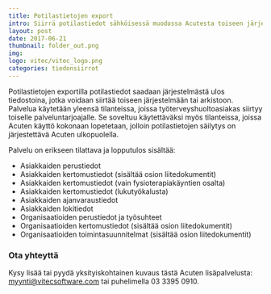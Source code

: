 ```yaml
---
title: Potilastietojen export
intro: Siirrä potilastiedot sähköisessä muodossa Acutesta toiseen järjestelmään.
layout: post
date: 2017-06-21
thumbnail: folder_out.png
img: 
logo: vitec/vitec_logo.png
categories: tiedonsiirrot
---
```


Potilastietojen exportilla potilastiedot saadaan järjestelmästä ulos tiedostoina, jotka voidaan siirtää toiseen järjestelmään tai arkistoon. Palvelua käytetään yleensä tilanteissa, joissa työterveyshuoltoasiakas siirtyy toiselle palveluntarjoajalle. Se soveltuu käytettäväksi myös tilanteissa, joissa Acuten käyttö kokonaan lopetetaan, jolloin potilastietojen säilytys on järjestettävä Acuten ulkopuolella.

Palvelu on erikseen tilattava ja lopputulos sisältää:

- Asiakkaiden perustiedot
- Asiakkaiden kertomustiedot (sisältää osion liitedokumentit)
- Asiakkaiden kertomustiedot (vain fysioterapiakäyntien osalta)
- Asiakkaiden kertomustiedot (lukutyökalusta)
- Asiakkaiden ajanvaraustiedot
- Asiakkaiden lokitiedot
- Organisaatioiden perustiedot ja työsuhteet
- Organisaatioiden kertomustiedot (sisältää osion liitedokumentit)
- Organisaatioiden toimintasuunnitelmat (sisältää osion liitedokumentit) 

### Ota yhteyttä

Kysy lisää tai pyydä yksityiskohtainen kuvaus tästä Acuten lisäpalvelusta: 
[myynti@vitecsoftware.com](mailto://myynti@vitecsoftware.com) tai puhelimella 03 3395 0910.